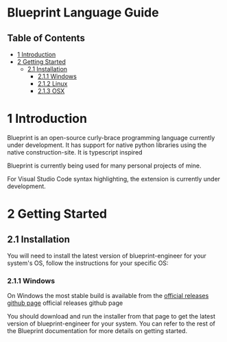 # Blueprint Language Guide

## Table of Contents
* [1 Introduction](#1)
* [2 Getting Started](#2)
  * [2.1 Installation](#2.1)
    * [2.1.1 Windows](#2.1.1)
    * [2.1.2 Linux](#2.1.2)
    * [2.1.3 OSX](#2.1.3)

# <a name="1"></a>1 Introduction

Blueprint is an open-source curly-brace programming language currently under development. It has support for native python libraries using the native construction-site. It is typescript inspired

Blueprint is currently being used for many personal projects of mine.

For Visual Studio Code syntax highlighting, the extension is currently under development.

# <a name="2"></a>2 Getting Started
## <a name="2.1"></a>2.1 Installation
You will need to install the latest version of blueprint-engineer for your system's OS, follow the instructions for your specific OS:

### <a name="2.1.1"></a>2.1.1 Windows
On Windows the most stable build is available from the [official releases github page](https://pages.github.com/) official releases github page

You should download and run the installer from that page to get the latest version of blueprint-engineer for your system. You can refer to the rest of the Blueprint documentation for more details on getting started.
